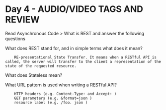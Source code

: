 # Day 4 - AUDIO/VIDEO TAGS AND REVIEW
Read Asynchronous Code > What is REST and answer the following questions


        

What does REST stand for, and in simple terms what does it mean?

        RE-presentational State Transfer. It means when a RESTful API is called, the server will transfer to the client a representation of the state of the requested resource.

What does Stateless mean?

What URL pattern is used when writing a RESTful API?

        HTTP headers (e.g. Content-Type: and Accept: )
        GET parameters (e.g. &format=json )
        resource label (e.g. /foo. json )